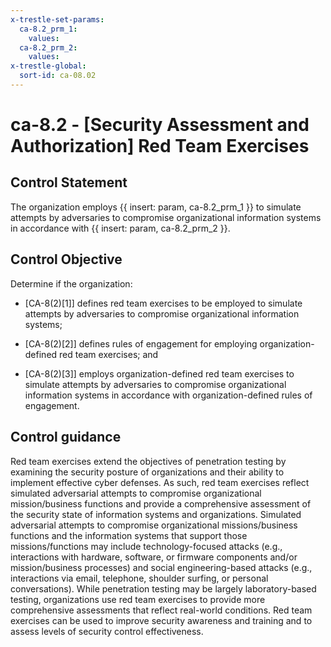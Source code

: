 ```yaml
---
x-trestle-set-params:
  ca-8.2_prm_1:
    values:
  ca-8.2_prm_2:
    values:
x-trestle-global:
  sort-id: ca-08.02
---
```


# ca-8.2 - \[Security Assessment and Authorization\] Red Team Exercises

## Control Statement

The organization employs {{ insert: param, ca-8.2_prm_1 }} to simulate attempts by adversaries to compromise organizational information systems in accordance with {{ insert: param, ca-8.2_prm_2 }}.

## Control Objective

Determine if the organization:

- \[CA-8(2)[1]\] defines red team exercises to be employed to simulate attempts by adversaries to compromise organizational information systems;

- \[CA-8(2)[2]\] defines rules of engagement for employing organization-defined red team exercises; and

- \[CA-8(2)[3]\] employs organization-defined red team exercises to simulate attempts by adversaries to compromise organizational information systems in accordance with organization-defined rules of engagement.

## Control guidance

Red team exercises extend the objectives of penetration testing by examining the security posture of organizations and their ability to implement effective cyber defenses. As such, red team exercises reflect simulated adversarial attempts to compromise organizational mission/business functions and provide a comprehensive assessment of the security state of information systems and organizations. Simulated adversarial attempts to compromise organizational missions/business functions and the information systems that support those missions/functions may include technology-focused attacks (e.g., interactions with hardware, software, or firmware components and/or mission/business processes) and social engineering-based attacks (e.g., interactions via email, telephone, shoulder surfing, or personal conversations). While penetration testing may be largely laboratory-based testing, organizations use red team exercises to provide more comprehensive assessments that reflect real-world conditions. Red team exercises can be used to improve security awareness and training and to assess levels of security control effectiveness.
